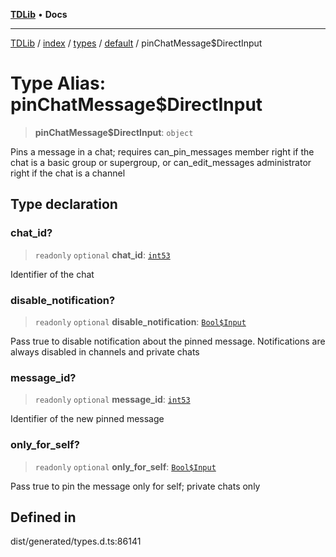 [**TDLib**](../../../../../../README.md) • **Docs**

***

[TDLib](../../../../../../modules.md) / [index](../../../../../README.md) / [types](../../../README.md) / [default](../README.md) / pinChatMessage$DirectInput

# Type Alias: pinChatMessage$DirectInput

> **pinChatMessage$DirectInput**: `object`

Pins a message in a chat; requires can_pin_messages member right if the chat is a basic group or supergroup, or can_edit_messages administrator right if the chat is a channel

## Type declaration

### chat\_id?

> `readonly` `optional` **chat\_id**: [`int53`](int53-1.md)

Identifier of the chat

### disable\_notification?

> `readonly` `optional` **disable\_notification**: [`Bool$Input`](Bool$Input.md)

Pass true to disable notification about the pinned message. Notifications are always disabled in channels and private chats

### message\_id?

> `readonly` `optional` **message\_id**: [`int53`](int53-1.md)

Identifier of the new pinned message

### only\_for\_self?

> `readonly` `optional` **only\_for\_self**: [`Bool$Input`](Bool$Input.md)

Pass true to pin the message only for self; private chats only

## Defined in

dist/generated/types.d.ts:86141
